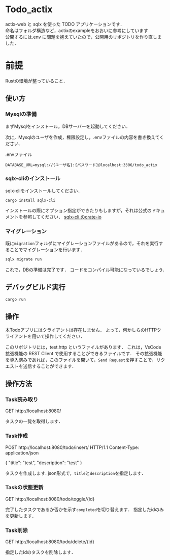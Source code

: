 # Todo_actix

actix-web と sqlx を使った TODO アプリケーションです．  
命名はフォルダ構造など，actixのexampleをおおいに参考にしています  
公開するには.env に問題を抱えていたので，公開用のリポジトリを作り直しました．

# 前提
Rustの環境が整っていること．

## 使い方
### Mysqlの準備
まずMysqlをインストール，DBサーバーを起動してください．

次に，Mysqlのユーザを作成，権限設定し，.envファイルの内容を書き換えてください．

.envファイル
```
DATABASE_URL=mysql://{ユーザ名}:{パスワード}@localhost:3306/todo_actix
```

### sqlx-cliのインストール
sqlx-cliをインストールしてください．
```
cargo install sqlx-cli
```
インストールの際にオプション指定ができたりもしますが，それは公式のドキュメントを参照してください．
[sqlx-cli のcrate-io](https://crates.io/crates/sqlx-cli)


### マイグレーション
既に`migration`フォルダにマイグレーションファイルがあるので，それを実行することでマイグレーションを行います．
```bash
sqlx migrate run
```

これで，DBの準備は完了です．
コードをコンパイル可能になっているでしょう.

## デバッグビルド実行
```bash
cargo run
```

## 操作
本Todoアプリにはクライアントは存在しません．
よって，何かしらのHTTPクライアントを用いて操作してください．

このリポジトリには，test.http というファイルがあります．
これは，VsCode拡張機能の REST Client で使用することができるファイルです．
その拡張機能を導入済みであれば，このファイルを開いて，`Send Request`を押すことで，リクエストを送信することができます．

## 操作方法
### Task読み取り
GET http://localhost:8080/

タスクの一覧を取得します．

### Task作成
POST  http://localhost:8080/todo/insert/ HTTP/1.1
Content-Type: application/json

{
    "title": "test",
    "description": "test"
}

タスクを作成します.
json形式で，`title`と`description`を指定します．

### Taskの状態更新
GET  http://localhost:8080/todo/toggle/{id}

完了したタスクであるか否かを示す`completed`を切り替えます．
指定したidのみを更新します．

### Task削除
GET  http://localhost:8080/todo/delete/{id}

指定したidのタスクを削除します．



